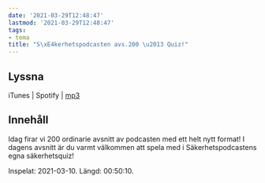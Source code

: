 ```yaml
---
date: '2021-03-29T12:48:47'
lastmod: '2021-03-29T12:48:47'
tags:
- tema
title: "S\xE4kerhetspodcasten avs.200 \u2013 Quiz!"
---
```

## Lyssna

iTunes \| Spotify \| [mp3](https://traffic.libsyn.com/secure/sakerhetspodcasten/2021-03-10_Quiz.mp3)

## Innehåll

Idag firar vi 200 ordinarie avsnitt av podcasten med ett helt nytt format! I dagens
avsnitt är du varmt välkommen att spela med i Säkerhetspodcastens egna säkerhetsquiz!

Inspelat: 2021-03-10. Längd: 00:50:10.

